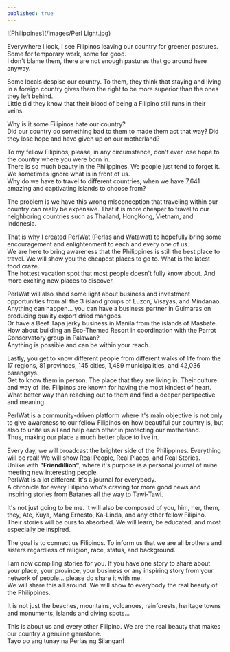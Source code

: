 ```yaml
---
published: true
---
```

![Philippines](/images/Perl Light.jpg)

Everywhere I look, I see Filipinos leaving our country for greener pastures. Some for temporary work, some for good.   
I don't blame them, there are not enough pastures that go around here anyway.

Some locals despise our country. To them, they think that staying and living in a foreign country gives them the right to be more superior than the ones they left behind.   
Little did they know that their blood of being a Filipino still runs in their veins.

Why is it some Filipinos hate our country?   
Did our country do something bad to them to made them act that way? 
Did they lose hope and have given up on our motherland?

To my fellow Filipinos, please, in any circumstance, don't ever lose hope to the country where you were born in.   
There is so much beauty in the Philippines. We people just tend to forget it. We sometimes ignore what is in front of us.   
Why do we have to travel to different countries, when we have 7,641 amazing and captivating islands to choose from?

The problem is we have this wrong misconception that traveling within our country can really be expensive. That it is more cheaper to travel to our neighboring countries such as Thailand, HongKong, Vietnam, and Indonesia.

That is why I created PerlWat (Perlas and Watawat) to hopefully bring some encouragement and enlightenment to each and every one of us.   
We are here to bring awareness that the Philippines is still the best place to travel. We will show you the cheapest places to go to. What is the latest food craze.   
The hottest vacation spot that most people doesn't fully know about. And more exciting new places to discover.

PerlWat will also shed some light about business and investment opportunities from all the 3 island groups of Luzon, Visayas, and Mindanao.   
Anything can happen... you can have a business partner in Guimaras on producing quality export dried mangoes.   
Or have a Beef Tapa jerky business in Manila from the islands of Masbate.   
How about building an Eco-Themed Resort in coordination with the Parrot Conservatory group in Palawan?   
Anything is possible and can be within your reach.

Lastly, you get to know different people from different walks of life from the 17 regions, 81 provinces, 145 cities, 1,489 municipalities, and 42,036 barangays.   
Get to know them in person. The place that they are living in. Their culture and way of life. 
Filipinos are known for having the most kindest of heart.   
What better way than reaching out to them and find a deeper perspective and meaning.

PerlWat is a community-driven platform where it's main objective is not only to give awareness to our fellow Filipinos on how beautiful our country is, but also to unite us all and help each other in protecting our motherland.   
Thus, making our place a much better place to live in.

Every day,  we will broadcast the brighter side of the Philippines. 
Everything will be real! We will show Real People, Real Places, and Real Stories.   
Unlike with **"Friendillion"**, where it's purpose is a personal journal of mine meeting new interesting people.   
PerlWat is a lot different. It's a journal for everybody.   
A chronicle for every Filipino who's craving for more good news and inspiring stories from Batanes all the way to Tawi-Tawi.

It's not just going to be me. It will also be composed of you, him, her, them, they, Ate, Kuya, Mang Ernesto, Ka-Linda, and any other fellow Filipino.   
Their stories will be ours to absorbed. We will learn, be educated, and most especially be inspired.

The goal is to connect us Filipinos. To inform us that we are all brothers and sisters regardless of religion, race, status, and background. 

I am now compiling stories for you. If you have one story to share about your place, your province, your business or any inspiring story from your network of people... please do share it with me.   
We will share this all around. We will show to everybody the real beauty of the Philippines.

It is not just the beaches, mountains, volcanoes, rainforests, heritage towns and monuments, islands and diving spots...

This is about us and every other Filipino. 
We are the real beauty that makes our country a genuine gemstone.  
Tayo po ang tunay na Perlas ng Silangan!